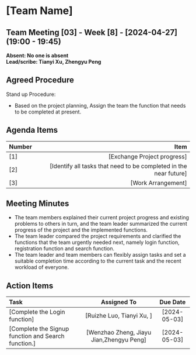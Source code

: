 # [Team Name]

## Team Meeting [03] - Week [8] - [2024-04-27] (19:00 - 19:45)
**Absent: No one is absent**
<br>
**Lead/scribe: Tianyi Xu, Zhengyu Peng**

## Agreed Procedure
Stand up Procedure: 
- Based on the project planning, Assign the team the function that needs to be completed at present.


## Agenda Items
| Number                |                                                                         Item |
|:----------------------|-----------------------------------------------------------------------------:|
| [1]                   |                                                  [Exchange Project progress] |
| [2]                   |            [Identify all tasks that need to be completed in the near future] |
| [3]                   |                                                           [Work Arrangement] |

## Meeting Minutes
- The team members explained their current project progress and existing problems to others in turn, and the team leader summarized the current progress of the project and the implemented functions.
- The team leader compared the project requirements and clarified the functions that the team urgently needed next, namely login function, registration function and search function.
- The team leader and team members can flexibly assign tasks and set a suitable completion time according to the current task and the recent workload of everyone.


## Action Items
| Task                                                |               Assigned To                |   Due Date   |
|:----------------------------------------------------|:----------------------------------------:|:------------:|
| [Complete the Login function]                       |        [Ruizhe Luo, Tianyi Xu, ]         | [2024-05-03] |
| [Complete the Signup function and Search function.] | [Wenzhao Zheng, Jiayu Jian,Zhengyu Peng] | [2024-05-03] |




